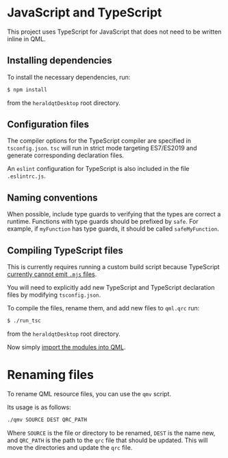 # JavaScript and TypeScript

This project uses TypeScript for JavaScript that does not need to be written
inline in QML.

## Installing dependencies

To install the necessary dependencies, run:

```bash
$ npm install
```

from the `heraldqtDesktop` root directory.

## Configuration files

The compiler options for the TypeScript compiler are specified in
`tsconfig.json`. `tsc` will run in strict mode targeting ES7/ES2019 and
generate corresponding declaration files.

An `eslint` configuration for TypeScript is also included in the file
`.eslintrc.js`.

## Naming conventions

When possible, include type guards to verifying that the types are correct a
runtime. Functions with type guards should be prefixed by `safe`. For example,
if `myFunction` has type guards, it should be called `safeMyFunction`.

## Compiling TypeScript files

This is currently requires running a custom build script because TypeScript
[currently cannot emit `.mjs` files](https://github.com/microsoft/TypeScript/issues/18442).

You will need to explicitly add new TypeScript and TypeScript declaration files
by modifying `tsconfig.json`.

To compile the files, rename them, and add new files to `qml.qrc` run:

```bash
$ ./run_tsc
```

from the `heraldqtDesktop` root directory.

Now simply [import the modules into QML](https://doc.qt.io/qt-5/qtqml-javascript-imports.html).

# Renaming files

To rename QML resource files, you can use the `qmv` script.

Its usage is as follows:

```bash
./qmv SOURCE DEST QRC_PATH
```

Where `SOURCE` is the file or directory to be renamed, `DEST` is the name new, and `QRC_PATH` is
the path to the `qrc` file that should be updated. This will move the directories and update
the `qrc` file.
